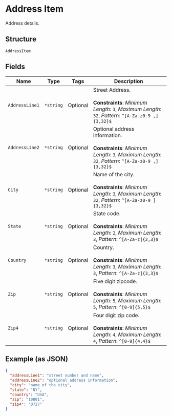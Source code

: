 
# Address Item

Address details.

## Structure

`AddressItem`

## Fields

| Name | Type | Tags | Description |
|  --- | --- | --- | --- |
| `AddressLine1` | `*string` | Optional | Street Address.<br><br>**Constraints**: *Minimum Length*: `3`, *Maximum Length*: `32`, *Pattern*: `^[A-Za-z0-9 ,]{3,32}$` |
| `AddressLine2` | `*string` | Optional | Optional address information.<br><br>**Constraints**: *Minimum Length*: `3`, *Maximum Length*: `32`, *Pattern*: `^[A-Za-z0-9 ,]{3,32}$` |
| `City` | `*string` | Optional | Name of the city.<br><br>**Constraints**: *Minimum Length*: `3`, *Maximum Length*: `32`, *Pattern*: `^[A-Za-z0-9 ]{3,32}$` |
| `State` | `*string` | Optional | State code.<br><br>**Constraints**: *Minimum Length*: `2`, *Maximum Length*: `3`, *Pattern*: `^[A-Za-z]{2,3}$` |
| `Country` | `*string` | Optional | Country.<br><br>**Constraints**: *Minimum Length*: `3`, *Maximum Length*: `3`, *Pattern*: `^[A-Za-z]{3,3}$` |
| `Zip` | `*string` | Optional | Five digit zipcode.<br><br>**Constraints**: *Minimum Length*: `5`, *Maximum Length*: `5`, *Pattern*: `^[0-9]{5,5}$` |
| `Zip4` | `*string` | Optional | Four digit zip code.<br><br>**Constraints**: *Minimum Length*: `4`, *Maximum Length*: `4`, *Pattern*: `^[0-9]{4,4}$` |

## Example (as JSON)

```json
{
  "addressLine1": "street number and name",
  "addressLine2": "optional address information",
  "city": "name of the city",
  "state": "NY",
  "country": "USA",
  "zip": "10001",
  "zip4": "0727"
}
```

